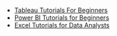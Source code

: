 -   [Tableau Tutorials For Beginners](https://www.youtube.com/playlist?list=PLUaB-1hjhk8GwbqoVmo_5zuhOa0Tcl3xC)
-   [Power BI Tutorials for Beginners](https://www.youtube.com/playlist?list=PLUaB-1hjhk8HqnmK0gQhfmIdCbxwoAoys)
-   [Excel Tutorials for Data Analysts](https://www.youtube.com/playlist?list=PLUaB-1hjhk8Hyd5NiPQ9CND82vNodlFF5)
